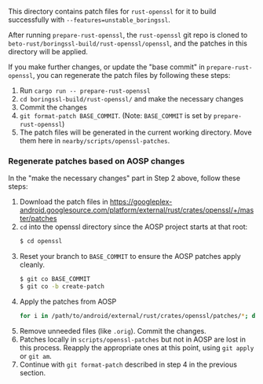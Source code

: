 This directory contains patch files for `rust-openssl` for it to build successfully with
`--features=unstable_boringssl`.

After running `prepare-rust-openssl`, the `rust-openssl` git repo is cloned to
`beto-rust/boringssl-build/rust-openssl/openssl`, and the patches in this directory will be applied.

If you make further changes, or update the "base commit" in `prepare-rust-openssl`, you can
regenerate the patch files by following these steps:

1. Run `cargo run -- prepare-rust-openssl`
2. `cd boringssl-build/rust-openssl/` and make the necessary changes
3. Commit the changes
4. `git format-patch BASE_COMMIT`. (Note: `BASE_COMMIT` is set by `prepare-rust-openssl`)
5. The patch files will be generated in the current working directory. Move them here in
   `nearby/scripts/openssl-patches`.

### Regenerate patches based on AOSP changes

In the "make the necessary changes" part in Step 2 above, follow these steps:

1. Download the patch files in https://googleplex-android.googlesource.com/platform/external/rust/crates/openssl/+/master/patches
2. `cd` into the openssl directory since the AOSP project starts at that root:
   ```sh
   $ cd openssl
   ```
3. Reset your branch to `BASE_COMMIT` to ensure the AOSP patches apply cleanly.
   ```sh
   $ git co BASE_COMMIT
   $ git co -b create-patch
   ```
4. Apply the patches from AOSP
   ```sh
   for i in /path/to/android/external/rust/crates/openssl/patches/*; do patch -p1 < $i; done
   ```
5. Remove unneeded files (like `.orig`). Commit the changes.
6. Patches locally in `scripts/openssl-patches` but not in AOSP are lost in this process. Reapply
   the appropriate ones at this point, using `git apply` or `git am`.
7. Continue with `git format-patch` described in step 4 in the previous section.

